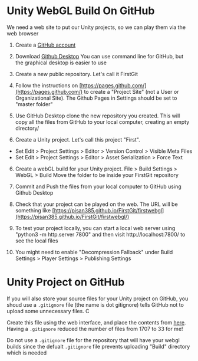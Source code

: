 # Unity WebGL Build On GitHub

We need a web site to put our Unity projects, so we can play them via the web browser

1. Create a [GitHub account](https://github.com/)

2. Download [Github Desktop](https://desktop.github.com/)
   You can use command line for GitHub, but the graphical desktop is easier to use

3. Create a new public repository. Let's call it FirstGit

4. Follow the instructions on [https://pages.github.com/](https://pages.github.com/)
   to create a "Project Site" (not a User or Organizational Site).
   The Github Pages in Settings should be set to "master folder"

5. Use GitHub Desktop clone the new repository you created.
   This will copy all the files from GitHub to your local computer, creating an empty directory/

6. Create a Unity project. Let's call this project "First".

- Set Edit > Project Settings > Editor > Version Control > Visible Meta Files
- Set Edit > Project Settings > Editor > Asset Serialization > Force Text

6. Create a webGL build for your Unity project. File > Build Settings > WebGL > Build
   Move the folder to be inside your FirstGit repository

7. Commit and Push the files from your local computer to GitHub using Github Desktop

8. Check that your project can be played on the web. The URL will be something like [https://pisan385.github.io/FirstGit/firstwebgl](https://pisan385.github.io/FirstGit/firstwebgl/)

9. To test your project locally, you can start a local web server using "python3 -m http.server 7800" and then visit http://localhost:7800/ to see the local files

10. You might need to enable "Decompression Fallback" under Build Settings > Player Settings > Publishing Settings

# Unity Project on GitHub

If you will also store your source files for your Unity project on GitHub,
you shoud use a `.gitignore` file (the name is dot gitignore) tells GitHub
not to upload some unnecessary files. C

Create this file using the web interface, and place the contents
from [here](https://github.com/github/gitignore/blob/master/Unity.gitignore).
Having a `.gitignore` reduced the number of files from 1707 to 33 for me!

Do not use a `.gitignore` file for the repository that will have your webgl
builds since the defualt `.gitignore` file prevents uploading "Build" directory
which is needed
